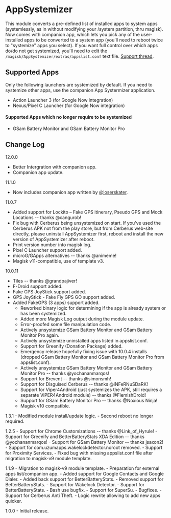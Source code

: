 # AppSystemizer
This module converts a pre-defined list of installed apps to system apps (systemlessly, as in without modifying your /system partition, thru magisk). Now comes with companion app, which lets you pick any of the user-installed apps to be converted to a system app (you'll need to reboot twice to "systemize" apps you select). If you want full control over which apps do/do not get systemized, you'll need to edit the ```/magisk/AppSystemizer/extras/appslist.conf``` text file. [Support thread](https://forum.xda-developers.com/showthread.php?t=3477512).

## Supported Apps
Only the following launchers are systemized by default. If you need to systemize other apps, use the companion App Systermizer application.
* Action Launcher 3 (for Google Now integration)
* Nexus/Pixel C Launcher (for Google Now integration)

#### Supported Apps which no longer require to be systemized
* GSam Battery Monitor and GSam Battery Monitor Pro

## Change Log
12.0.0
  - Better Intergration with companion app.
  - Companion app update.

11.1.0
  - Now includes companion app written by [@loserskater](https://github.com/loserskater).

11.0.7
  - Added support for Lockito – Fake GPS itinerary, Pseudo GPS and Mock Locations -- thanks @cangurob!
  - Fix bug with Cerberus being unsystemized on start. If you've used the Cerberus APK not from the play store, but from Cerberus web-site directly, please uninstall AppSystemizer first, reboot and install the new version of AppSystemizer after reboot.
  - Print version number into magisk log.
  - Pixel C Launcher support added.
  - microG/GApps alternatives -- thanks @animeme!
  - Magisk v11-compatible, use of template v3.

10.0.11
  - Tiles -- thanks @grandpajiver!
  - F-Droid support added.
  - Fake GPS JoyStick support added.
  - GPS JoyStick - Fake Fly GPS GO support added.
  - Added FakeGPS (3 apps) support added.
	- Reworked binary logic for determining if the app is already system or has been systemized.
	- Added more Magisk Log output during the module update.
	- Error-proofed some file manipulation code.
	- Actively unsystemize GSam Battery Monitor and GSam Battery Monitor Pro again.
	- Actively unsystemize uninstalled apps listed in appslist.conf.
	- Support for Greenify (Donation Package) added.
	- Emergency release hopefully fixing issue with 10.0.4 installs (dropped GSam Battery Monitor and GSam Battery Monitor Pro from appslist.conf).
	- Actively unsystemize GSam Battery Monitor and GSam Battery Monitor Pro -- thanks @yochananmarqos!
	- Support for Brevent -- thanks @simonsmh!
	- Support for Disguised Cerberus -- thanks @iNFeRNuSDaRK!
	- Support for Viper4Android (just systemizes the APK, still requires a separate ViPER4Android module) -- thanks @FlemishDroid!
	- Support for GSam Battery Monitor Pro -- thanks @Noxious Ninja!
	- Magisk v10 compatible.

1.3.1
	- Modified module install/update logic.
	- Second reboot no longer required.

1.2.5
	- Support for Chrome Customizations -- thanks @Link_of_Hyrule!
	- Support for Greenify and BetterBatteryStats XDA Edition -- thanks @yochananmarqos!
	- Support for GSam Battery Monitor -- thanks jsaxon2!
	- Support for com.uzumapps.wakelockdetector.noroot removed.
	- Support for Proximity Services.
	- Fixed bug with missing appslist.conf file after migration to magisk-v9 module template.

1.1.9
    - Migration to magisk-v9 module template.
    - Preparation for external apps list/companion app.
    - Added support for Google Contacts and Google Dialer.
    - Added back support for BetterBatteryStats.
    - Removed support for BetterBatteryStats.
    - Support for Wakelock Detector.
    - Support for BetterBatteryStats.
    - Bash use bugfix.
    - Support for SuperSu.
    - Bugfixes.
    - Support for Cerberus Anti Theft.
    - Logic rewrite allowing to add new apps quicker.

1.0.0
    - Initial release.
